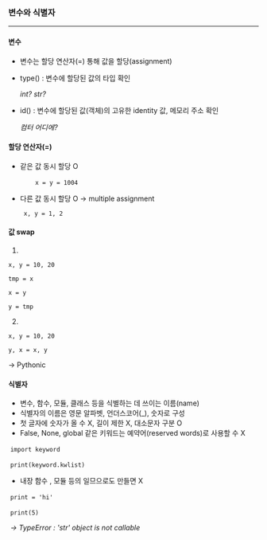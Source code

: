 ### 변수와 식별자

------

#### 변수

- 변수는 할당 연산자(=) 통해 값을 할당(assignment)

- type() : 변수에 할당된 값의 타입 확인 

  *int? str?*

- id() : 변수에 할당된 값(객체)의 고유한 identity 값, 메모리 주소 확인 

  *컴터 어디에?*

  

#### 할당 연산자(=)

- 같은 값 동시 할당 O

​	`		x = y = 1004`

- 다른 값 동시 할당 O -> multiple assignment

  `	x, y = 1, 2`	

  

#### 값 swap

1)

`x, y = 10, 20`

`tmp = x`

`x = y`

`y = tmp`

2)

`x, y = 10, 20`

`y, x = x, y`

-> Pythonic



#### 식별자

- 변수, 함수, 모듈, 클래스 등을 식별하는 데 쓰이는 이름(name)
- 식별자의 이름은 영문 알파벳, 언더스코어(_), 숫자로 구성
- 첫 글자에 숫자가 올 수 X, 길이 제한 X, 대소문자 구분 O
- False, None, global 같은 키워드는 예약어(reserved words)로 사용할 수 X

​		`import keyword`

​		`print(keyword.kwlist)`

-  내장 함수 , 모듈 등의 일므으로도 만들면 X

​		`print = 'hi'`

​		`print(5)`

​		*-> TypeError : 'str' object is not callable*